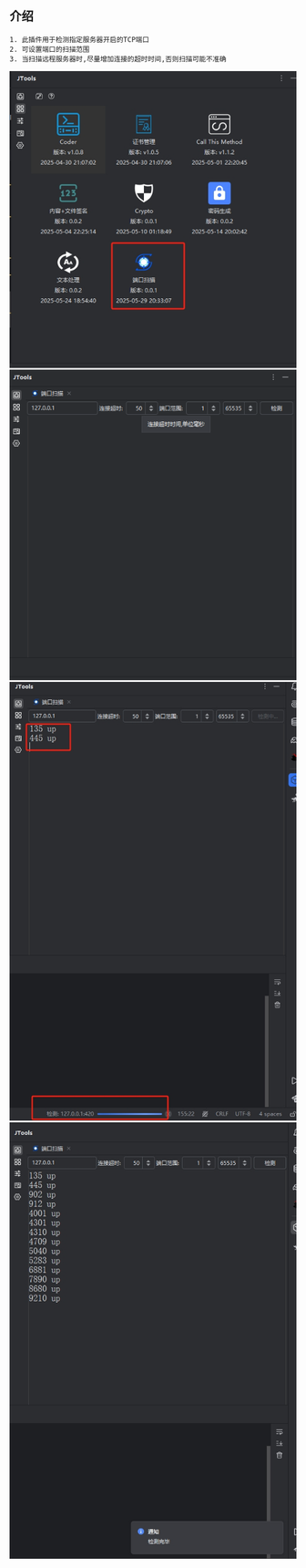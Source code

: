 ## 介绍
```text
1. 此插件用于检测指定服务器开启的TCP端口
2. 可设置端口的扫描范围
3. 当扫描远程服务器时,尽量增加连接的超时时间,否则扫描可能不准确
```
![1](./images/1.png)
![2](./images/2.png)
![3](./images/3.png)
![4](./images/4.png)